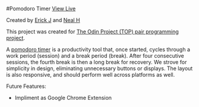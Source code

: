 #Pomodoro Timer
[View Live](http://tnharvey.github.io/pomodoro/)

Created by [Erick J](https://github.com/ey-Jay) and [Neal H](https://github.com/tnharvey)

This project was created for [The Odin Project (TOP) pair programming project](https://www.theodinproject.com/courses/web-development-101/lessons/pairing-project).

A [pomodoro timer](https://en.wikipedia.org/wiki/Pomodoro_Technique) is a productivity tool that, once started, cycles through a work period (session) and a break period (break). After four consecutive
sessions, the fourth break is then a long break for recovery. We strove for simplicity in design, eliminating unnecessary buttons or displays. The layout
is also responsive, and should perform well across platforms as well.

Future Features:
- Impliment as Google Chrome Extension
